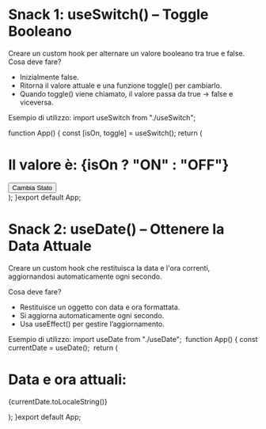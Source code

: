# Snack 1: useSwitch() – Toggle Booleano

Creare un custom hook per alternare un valore booleano tra true e false.
Cosa deve fare?

- Inizialmente false.
- Ritorna il valore attuale e una funzione toggle() per cambiarlo.
- Quando toggle() viene chiamato, il valore passa da true → false e viceversa.

Esempio di utilizzo:
import useSwitch from "./useSwitch";

function App() {
const [isOn, toggle] = useSwitch();
return (

<div>
<h1>Il valore è: {isOn ? "ON" : "OFF"}</h1>
<button onClick={toggle}>Cambia Stato</button>
</div>
);
}
​
export default App;

# Snack 2: useDate() – Ottenere la Data Attuale

Creare un custom hook che restituisca la data e l'ora correnti, aggiornandosi automaticamente ogni secondo.

Cosa deve fare?

- Restituisce un oggetto con data e ora formattata.
- Si aggiorna automaticamente ogni secondo.
- Usa useEffect() per gestire l’aggiornamento.

Esempio di utilizzo:
import useDate from "./useDate";
​
function App() {
const currentDate = useDate();
​
return (

<div>
<h1>Data e ora attuali:</h1>
<p>{currentDate.toLocaleString()}</p>
</div>
);
}
​
export default App;
